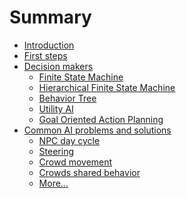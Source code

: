 # Summary

- [Introduction](./introduction.md)
- [First steps](./first_steps.md)
- [Decision makers](./decision_makers/index.md)
  - [Finite State Machine](./decision_makers/finite_state_machine.md)
  - [Hierarchical Finite State Machine]()
  - [Behavior Tree]()
  - [Utility AI]()
  - [Goal Oriented Action Planning]()
- [Common AI problems and solutions]()
  - [NPC day cycle]()
  - [Steering]()
  - [Crowd movement]()
  - [Crowds shared behavior]()
  - [More...]()

